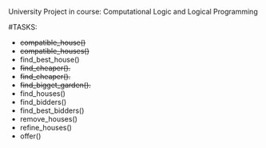 University Project in course: Computational Logic and Logical Programming

#TASKS:
* <s>compatible_house()</s>
* <s>compatible_houses()</s>
* find_best_house()
* <s>find_cheaper().</s>
* <s>find_cheaper().</s>
* <s>find_bigget_garden().</s>
* find_houses()
* find_bidders()
* find_best_bidders()
* remove_houses()
* refine_houses()
* offer()
